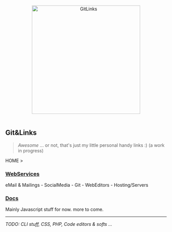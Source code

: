<p align="center">
  <br>
  <img width="338" src="http://infinidad.fr/images/uploads/GitLinks.jpg" alt="GitLinks">
  <br>
  <br>
</p>

## Git&Links 

> _Awesome_ ... or not, that's just my little personal handy links :) (a work in progress)

HOME >

### [WebServices](https://github.com/AndreiCurelaru/Git-and-Links/tree/master/WebServices)
eMail & Mailings - SocialMedia - Git - WebEditors - Hosting/Servers


### [Docs](https://github.com/AndreiCurelaru/Git-and-Links/tree/master/Docs)
Mainly Javascript stuff for now. more to come.






----
_TODO: CLI stuff, CSS, PHP, Code editors & softs ..._